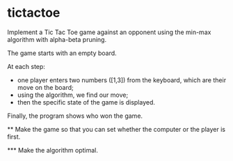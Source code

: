# tictactoe

Implement a Tic Tac Toe game against an opponent using the min-max algorithm with alpha-beta pruning.



The game starts with an empty board.

At each step:

- one player enters two numbers ([1,3]) from the keyboard, which are their move on the board;
- using the algorithm, we find our move;
- then the specific state of the game is displayed.

Finally, the program shows who won the game.



** Make the game so that you can set whether the computer or the player is first.

*** Make the algorithm optimal.

